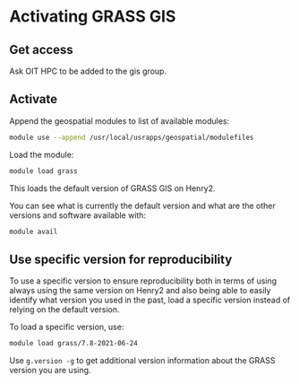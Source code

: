 # Activating GRASS GIS

## Get access

Ask OIT HPC to be added to the gis group.

## Activate

Append the geospatial modules to list of available modules:

```sh
module use --append /usr/local/usrapps/geospatial/modulefiles
```

Load the module:

```sh
module load grass
```

This loads the default version of GRASS GIS on Henry2.

You can see what is currently the default version and what are the other versions
and software available with:

```sh
module avail
```

## Use specific version for reproducibility

To use a specific version to ensure reproducibility both in terms
of using always using the same version on Henry2 and also being
able to easily identify what version you used in the past,
load a specific version instead of relying on the default version.

To load a specific version, use:

```sh
module load grass/7.8-2021-06-24
```

Use `g.version -g` to get additional version information about the
GRASS version you are using.

